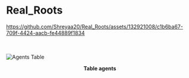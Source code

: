 ﻿# Real_Roots

https://github.com/Shreyaa20/Real_Roots/assets/132921008/c1b6ba67-709f-4424-aacb-fe44889f1834
<br><br><br>
<div style="margin-bottom: 20px;">
    <img src="https://github.com/Shreyaa20/Real_Roots/assets/132921008/ac13a4b5-3188-4a39-956c-450a8cf1e2c9" alt="Agents Table">
    <p style="text-align: center; font-weight: bold;">Table agents</p>
</div>



